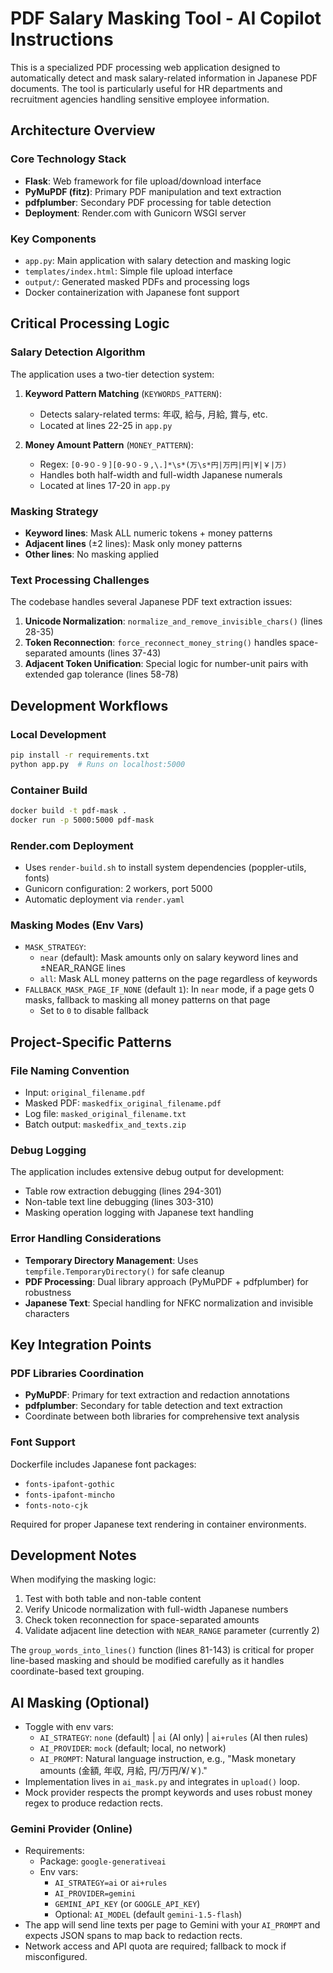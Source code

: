 # PDF Salary Masking Tool - AI Copilot Instructions

This is a specialized PDF processing web application designed to automatically detect and mask salary-related information in Japanese PDF documents. The tool is particularly useful for HR departments and recruitment agencies handling sensitive employee information.

## Architecture Overview

### Core Technology Stack
- **Flask**: Web framework for file upload/download interface
- **PyMuPDF (fitz)**: Primary PDF manipulation and text extraction
- **pdfplumber**: Secondary PDF processing for table detection
- **Deployment**: Render.com with Gunicorn WSGI server

### Key Components
- `app.py`: Main application with salary detection and masking logic
- `templates/index.html`: Simple file upload interface
- `output/`: Generated masked PDFs and processing logs
- Docker containerization with Japanese font support

## Critical Processing Logic

### Salary Detection Algorithm
The application uses a two-tier detection system:

1. **Keyword Pattern Matching** (`KEYWORDS_PATTERN`):
   - Detects salary-related terms: 年収, 給与, 月給, 賞与, etc.
   - Located at lines 22-25 in `app.py`

2. **Money Amount Pattern** (`MONEY_PATTERN`):
   - Regex: `[0-9０-９][0-9０-９,\.]*\s*(万\s*円|万円|円|¥|￥|万)`
   - Handles both half-width and full-width Japanese numerals
   - Located at lines 17-20 in `app.py`

### Masking Strategy
- **Keyword lines**: Mask ALL numeric tokens + money patterns
- **Adjacent lines** (±2 lines): Mask only money patterns
- **Other lines**: No masking applied

### Text Processing Challenges
The codebase handles several Japanese PDF text extraction issues:

1. **Unicode Normalization**: `normalize_and_remove_invisible_chars()` (lines 28-35)
2. **Token Reconnection**: `force_reconnect_money_string()` handles space-separated amounts (lines 37-43)
3. **Adjacent Token Unification**: Special logic for number-unit pairs with extended gap tolerance (lines 58-78)

## Development Workflows

### Local Development
```bash
pip install -r requirements.txt
python app.py  # Runs on localhost:5000
```

### Container Build
```bash
docker build -t pdf-mask .
docker run -p 5000:5000 pdf-mask
```

### Render.com Deployment
- Uses `render-build.sh` to install system dependencies (poppler-utils, fonts)
- Gunicorn configuration: 2 workers, port 5000
- Automatic deployment via `render.yaml`

### Masking Modes (Env Vars)
- `MASK_STRATEGY`:
   - `near` (default): Mask amounts only on salary keyword lines and ±NEAR_RANGE lines
   - `all`: Mask ALL money patterns on the page regardless of keywords
- `FALLBACK_MASK_PAGE_IF_NONE` (default `1`): In `near` mode, if a page gets 0 masks, fallback to masking all money patterns on that page
   - Set to `0` to disable fallback

## Project-Specific Patterns

### File Naming Convention
- Input: `original_filename.pdf`
- Masked PDF: `maskedfix_original_filename.pdf`
- Log file: `masked_original_filename.txt`
- Batch output: `maskedfix_and_texts.zip`

### Debug Logging
The application includes extensive debug output for development:
- Table row extraction debugging (lines 294-301)
- Non-table text line debugging (lines 303-310)
- Masking operation logging with Japanese text handling

### Error Handling Considerations
- **Temporary Directory Management**: Uses `tempfile.TemporaryDirectory()` for safe cleanup
- **PDF Processing**: Dual library approach (PyMuPDF + pdfplumber) for robustness
- **Japanese Text**: Special handling for NFKC normalization and invisible characters

## Key Integration Points

### PDF Libraries Coordination
- **PyMuPDF**: Primary for text extraction and redaction annotations
- **pdfplumber**: Secondary for table detection and text extraction
- Coordinate between both libraries for comprehensive text analysis

### Font Support
Dockerfile includes Japanese font packages:
- `fonts-ipafont-gothic`
- `fonts-ipafont-mincho` 
- `fonts-noto-cjk`

Required for proper Japanese text rendering in container environments.

## Development Notes

When modifying the masking logic:
1. Test with both table and non-table content
2. Verify Unicode normalization with full-width Japanese numbers
3. Check token reconnection for space-separated amounts
4. Validate adjacent line detection with `NEAR_RANGE` parameter (currently 2)

The `group_words_into_lines()` function (lines 81-143) is critical for proper line-based masking and should be modified carefully as it handles coordinate-based text grouping.

## AI Masking (Optional)

- Toggle with env vars:
   - `AI_STRATEGY`: `none` (default) | `ai` (AI only) | `ai+rules` (AI then rules)
   - `AI_PROVIDER`: `mock` (default; local, no network)
   - `AI_PROMPT`: Natural language instruction, e.g., "Mask monetary amounts (金額, 年収, 月給, 円/万円/¥/￥)."
- Implementation lives in `ai_mask.py` and integrates in `upload()` loop.
- Mock provider respects the prompt keywords and uses robust money regex to produce redaction rects.

### Gemini Provider (Online)
- Requirements:
   - Package: `google-generativeai`
   - Env vars:
      - `AI_STRATEGY=ai` or `ai+rules`
      - `AI_PROVIDER=gemini`
      - `GEMINI_API_KEY` (or `GOOGLE_API_KEY`)
      - Optional: `AI_MODEL` (default `gemini-1.5-flash`)
- The app will send line texts per page to Gemini with your `AI_PROMPT` and expects JSON spans to map back to redaction rects.
- Network access and API quota are required; fallback to mock if misconfigured.